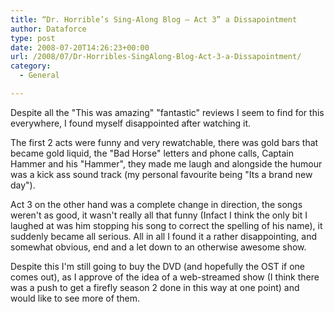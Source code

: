 ```yaml
---
title: “Dr. Horrible’s Sing-Along Blog – Act 3” a Dissapointment
author: Dataforce
type: post
date: 2008-07-20T14:26:23+00:00
url: /2008/07/Dr-Horribles-SingAlong-Blog-Act-3-a-Dissapointment/
category:
  - General

---
```

Despite all the "This was amazing" "fantastic" reviews I seem to find for this everywhere, I found myself disappointed after watching it.

The first 2 acts were funny and very rewatchable, there was gold bars that became gold liquid, the "Bad Horse" letters and phone calls, Captain Hammer and his "Hammer", they made me laugh and alongside the humour was a kick ass sound track (my personal favourite being "Its a brand new day").

Act 3 on the other hand was a complete change in direction, the songs weren't as good, it wasn't really all that funny (Infact I think the only bit I laughed at was him stopping his song to correct the spelling of his name), it suddenly became all serious. All in all I found it a rather disappointing, and somewhat obvious, end and a let down to an otherwise awesome show.

Despite this I'm still going to buy the DVD (and hopefully the OST if one comes out), as I approve of the idea of a web-streamed show (I think there was a push to get a firefly season 2 done in this way at one point) and would like to see more of them.
